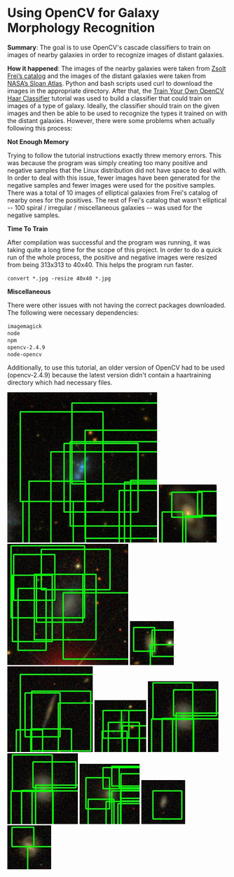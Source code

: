 # Using OpenCV for Galaxy Morphology Recognition 

**Summary**:
The goal is to use OpenCV's cascade classifiers to train on images of nearby galaxies in order to  recognize images of distant galaxies. 

**How it happened**:
The images of the nearby galaxies were taken from [Zsolt Frei’s catalog](http://www.zsolt-frei.net/catalog.htm) and the images of the distant galaxies were taken from [NASA’s Sloan Atlas](http://www.nsatlas.org/). Python and bash scripts used curl to download the images in the appropriate directory. After that, the [Train Your Own OpenCV Haar Classifier](http://coding-robin.de/2013/07/22/train-your-own-opencv-haar-classifier.html) tutorial was used to build a classifier that could train on images of a type of galaxy. Ideally, the classifier should train on the given images and then be able to be used to recognize the types it trained on with the distant galaxies. However, there were some problems when actually following this process:

**Not Enough Memory**

Trying to follow the tutorial instructions exactly threw memory errors. This was because the program was simply creating too many positive and negative samples that the Linux distribution did not have space to deal with. In order to deal with this issue, fewer images have been generated for the negative samples and fewer images were used for the positive samples. There was a total of 10 images of elliptical galaxies from Frei's catalog of nearby ones for the positives. The rest of Frei's catalog that wasn't elliptical -- 100 spiral / irregular / miscellaneous galaxies -- was used for the negative samples. 


**Time To Train**

After compilation was successful and the program was running, it was taking quite a long time for the scope of this project. In order to do a quick run of the whole process, the positive and negative images were resized from being 313x313 to 40x40. This helps the program run faster. 

```shell
convert *.jpg -resize 40x40 *.jpg 
```
**Miscellaneous**

There were other issues with not having the correct packages downloaded. The following were necessary dependencies:
```
imagemagick
node
npm
opencv-2.4.9
node-opencv
``` 

Additionally, to use this tutorial, an older version of OpenCV had to be used (opencv-2.4.9) because the latest version didn't contain a haartraining directory which had necessary files. 

![GitHub Logo](/classifier/J094401.87-003832.1-irg.cutoutprocessed.jpg)
![GitHub Logo](/classifier/J094651.40-010228.5-irg.cutoutprocessed.jpg)
![GitHub Logo](/classifier/J094446.23-004118.2-irg.cutoutprocessed.jpg)
![GitHub Logo](/classifier/J094700.41-002430.2-irg.cutoutprocessed.jpg)
![GitHub Logo](/classifier/J094622.67-000759.3-irg.cutoutprocessed.jpg)
![GitHub Logo](/classifier/J094725.62-001626.6-irg.cutoutprocessed.jpg)
![GitHub Logo](/classifier/J094628.56-002603.4-irg.cutoutprocessed.jpg)
![GitHub Logo](/classifier/J094628.56-002603.4-irg.cutoutprocessed.jpg)
![GitHub Logo](/classifier/J094842.33-002114.4-irg.cutoutprocessed.jpg)
![GitHub Logo](/classifier/J094631.60-005917.7-irg.cutoutprocessed.jpg)
![GitHub Logo](/classifier/J094919.08+000144.0-irg.cutoutprocessed.jpg)